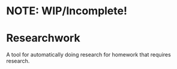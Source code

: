 # NOTE: WIP/Incomplete!
# Researchwork
A tool for automatically doing research for homework that requires research.
